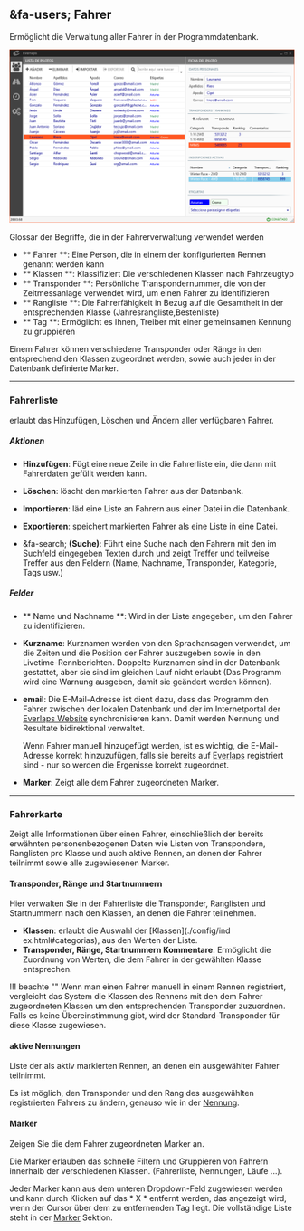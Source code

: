 ## &fa-users; Fahrer

Ermöglicht die Verwaltung aller Fahrer in der Programmdatenbank.

![Fahrer](../img/drivers.png)

Glossar der Begriffe, die in der Fahrerverwaltung verwendet werden

- ** Fahrer **: Eine Person, die in einem der konfigurierten Rennen genannt werden kann
- ** Klassen **: Klassifiziert Die verschiedenen Klassen nach Fahrzeugtyp
- ** Transponder **: Persönliche Transpondernummer, die von der Zeitmessanlage verwendet wird, um einen Fahrer zu identifizieren
- ** Rangliste **: Die Fahrerfähigkeit in Bezug auf die Gesamtheit in der entsprechenden Klasse (Jahresrangliste,Bestenliste)
- ** Tag **: Ermöglicht es Ihnen, Treiber mit einer gemeinsamen Kennung zu gruppieren 

Einem Fahrer können verschiedene Transponder oder Ränge in den entsprechend den Klassen zugeordnet werden, sowie auch jeder in der Datenbank definierte Marker.

---

### Fahrerliste

erlaubt das Hinzufügen, Löschen und Ändern aller verfügbaren Fahrer.

##### Aktionen

- **Hinzufügen**: Fügt eine neue Zeile in die Fahrerliste ein, die dann mit Fahrerdaten gefüllt werden kann.

- **Löschen**: löscht den markierten Fahrer aus der Datenbank. 

- **Importieren**: läd eine Liste an Fahrern aus einer Datei in die Datenbank.

- **Exportieren**: speichert markierten Fahrer als eine Liste in eine Datei.

- &fa-search; **(Suche)**: Führt eine Suche nach den Fahrern mit den im Suchfeld eingegeben Texten durch und zeigt Treffer und teilweise Treffer aus den Feldern (Name, Nachname, Transponder, Kategorie, Tags usw.)

##### Felder

- ** Name und Nachname **: Wird in der Liste angegeben, um den Fahrer zu identifizieren.

- **Kurzname**: Kurznamen werden von den Sprachansagen verwendet, um die Zeiten und die Position der Fahrer auszugeben sowie in den Livetime-Rennberichten. Doppelte Kurznamen sind in der Datenbank gestattet, aber sie sind im gleichen Lauf nicht erlaubt (Das Programm wird eine Warnung ausgeben, damit sie geändert werden können).

- **email**: Die E-Mail-Adresse ist dient dazu, dass das Programm den Fahrer zwischen der lokalen Datenbank und der im Internetportal der [Everlaps Website](http://everlaps.com) synchronisieren kann. Damit werden Nennung und Resultate bidirektional verwaltet.

	Wenn Fahrer manuell hinzugefügt werden, ist es wichtig, die E-Mail-Adresse korrekt hinzuzufügen, falls sie bereits auf [Everlaps](http://everlaps.com) registriert sind - nur so werden die Ergenisse korrekt zugeordnet.

- **Marker**: Zeigt alle dem Fahrer zugeordneten Marker.

---
	
### Fahrerkarte

Zeigt alle Informationen über einen Fahrer, einschließlich der bereits erwähnten personenbezogenen Daten wie Listen von Transpondern, Ranglisten pro Klasse und auch aktive Rennen, an denen der Fahrer teilnimmt sowie alle zugewiesenen Marker.

#### Transponder, Ränge und Startnummern

Hier verwalten Sie in der Fahrerliste die Transponder, Ranglisten und Startnummern nach den Klassen, an denen die Fahrer teilnehmen.

- **Klassen**: erlaubt die Auswahl der [Klassen](./config/ind	ex.html#categorias), aus den Werten der Liste.
- **Transponder, Ränge, Startnummern Kommentare**: Ermöglicht die Zuordnung von Werten, die dem Fahrer in der gewählten Klasse entsprechen.

!!! beachte ""
	Wenn man einen Fahrer manuell in einem Rennen registriert, vergleicht das System die Klassen des Rennens mit den dem Fahrer zugeordneten Klassen um den entsprechenden Transponder zuzuordnen. Falls es keine Übereinstimmung gibt, wird der Standard-Transponder für diese Klasse zugewiesen. 

#### aktive Nennungen

Liste der als aktiv markierten Rennen, an denen ein ausgewählter Fahrer teilnimmt.

Es ist möglich, den Transponder und den Rang des ausgewählten registrierten Fahrers zu ändern, genauso wie in der [Nennung](./races/index.html#inscripciones).

#### Marker

Zeigen Sie die dem Fahrer zugeordneten Marker an.

Die Marker erlauben das schnelle Filtern und Gruppieren von Fahrern innerhalb der verschiedenen Klassen. (Fahrerliste, Nennungen, Läufe ...).

Jeder Marker kann aus dem unteren Dropdown-Feld zugewiesen werden und kann durch Klicken auf das * X * entfernt werden, das angezeigt wird, wenn der Cursor über dem zu entfernenden Tag liegt. Die vollständige Liste steht in der [Marker](./config/index.html#etiquetas) Sektion.


